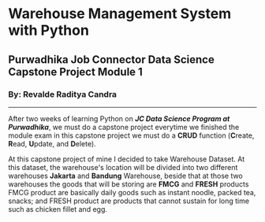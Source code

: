 # Warehouse Management System with Python
## Purwadhika Job Connector Data Science Capstone Project Module 1
### By: Revalde Raditya Candra
<hr>

After two weeks of learning Python on ***JC Data Science Program at Purwadhika***, we must do a capstone project everytime we finished the module exam in this capstone project we must do a **CRUD** function (**C**reate, **R**ead, **U**pdate, and **D**elete).

At this capstone project of mine I decided to take Warehouse Dataset. At this dataset, the warehouse's location will be divided into two different warehouses **Jakarta** and **Bandung** Warehouse, beside that at those two warehouses the goods that will be storing are **FMCG** and **FRESH** products FMCG product are basically daily goods such as instant noodle, packed tea, snacks; and FRESH product are products that cannot sustain for long time such as chicken fillet and egg.

